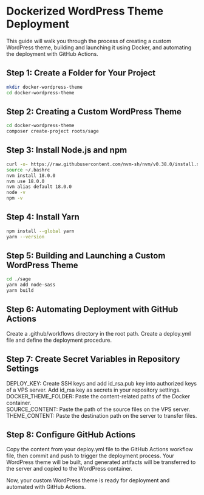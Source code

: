 # Dockerized WordPress Theme Deployment

This guide will walk you through the process of creating a custom WordPress theme, building and launching it using Docker, and automating the deployment with GitHub Actions.

## Step 1: Create a Folder for Your Project

```sh
mkdir docker-wordpress-theme
cd docker-wordpress-theme
```
## Step 2: Creating a Custom WordPress Theme
```sh
cd docker-wordpress-theme
composer create-project roots/sage
```
## Step 3: Install Node.js and npm
```sh
curl -o- https://raw.githubusercontent.com/nvm-sh/nvm/v0.38.0/install.sh | bash
source ~/.bashrc
nvm install 18.0.0
nvm use 18.0.0
nvm alias default 18.0.0
node -v
npm -v
```
## Step 4: Install Yarn
```sh
npm install --global yarn
yarn --version
```
## Step 5: Building and Launching a Custom WordPress Theme
```sh
cd ./sage
yarn add node-sass
yarn build
```
## Step 6: Automating Deployment with GitHub Actions

Create a .github/workflows directory in the root path.
Create a deploy.yml file and define the deployment procedure.

## Step 7: Create Secret Variables in Repository Settings

DEPLOY_KEY: Create SSH keys and add id_rsa.pub key into authorized keys of a VPS server. Add id_rsa key as secrets in your repository settings.<br>
DOCKER_THEME_FOLDER: Paste the content-related paths of the Docker container.<br>
SOURCE_CONTENT: Paste the path of the source files on the VPS server.<br>
THEME_CONTENT: Paste the destination path on the server to transfer files.

## Step 8: Configure GitHub Actions

Copy the content from your deploy.yml file to the GitHub Actions workflow file, then commit and push to trigger the deployment process. Your WordPress theme will be built, and generated artifacts will be transferred to the server and copied to the WordPress container.

Now, your custom WordPress theme is ready for deployment and automated with GitHub Actions.
